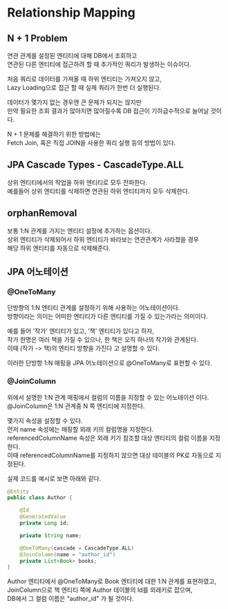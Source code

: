# Relationship Mapping

## N + 1 Problem

연관 관계를 설정된 엔티티에 대해 DB에서 조회하고  
연관된 다른 엔티티에 접근하려 할 때 추가적인 쿼리가 발생하는 이슈이다.

처음 쿼리로 데이터를 가져올 때 하위 엔티티는 가져오지 않고,  
Lazy Loading으로 접근 할 때 실제 쿼리가 한번 더 실행된다.

데이터가 몇가지 없는 경우엔 큰 문제가 되지는 않지만  
만약 필요한 조회 결과가 많아지면 많아질수록 DB 접근이 기하급수적으로 늘어날 것이다.

N + 1 문제를 해결하기 위한 방법에는  
Fetch Join, 혹은 직접 JOIN을 사용한 쿼리 실행 등의 방법이 있다.

## JPA Cascade Types - CascadeType.ALL

상위 엔티티에서의 작업을 하위 엔티티로 모두 전파한다.  
예를들어 상위 엔티티를 삭제하면 연관된 하위 엔티티까지 모두 삭제한다.

## orphanRemoval

보통 1:N 관계를 가지는 엔티티 설정에 추가하는 옵션이다.  
상위 엔티티가 삭제되어서 하위 엔티티가 바라보는 연관관계가 사라졌을 경우  
해당 하위 엔티티를 자동으로 삭제해준다.

## JPA 어노테이션

### @OneToMany

단방향의 1:N 엔티티 관계를 설정하기 위해 사용하는 어노테이션이다.  
방향이라는 의미는 어떠한 엔티티가 다른 엔티티를 가질 수 있는가라는 의미이다.

예를 들어 '작가' 엔티티가 있고, '책' 엔티티가 있다고 하자,  
작가 한명은 여러 책을 가질 수 있으나, 한 책은 오직 하나의 작가와 관계된다.  
이때 (작가 -> 책)의 엔티티 방향을 가진다 고 설명할 수 있다.

이러한 단방향 1:N 매핑을 JPA 어노테이션으로 @OneToMany로 표현할 수 있다.

### @JoinColumn

위에서 설명한 1:N 관계 매핑에서 컬럼의 이름을 지정할 수 있는 어노테이션 이다.  
@JoinColumn은 1:N 관계중 N 쪽 엔티티에 지정한다.

몇가지 속성을 설정할 수 있다.  
먼저 name 속성에는 매핑할 외래 키의 컬럼명을 지정한다.  
referencedColumnName 속성은 외래 키가 참조할 대상 엔티티의 컬럼 이름을 지정한다.  
이때 referencedColumnName를 지정하지 않으면 대상 테이블의 PK로 자동으로 지정된다.

실제 코드를 예시로 보면 아래와 같다.

```java
@Entity
public class Author {

    @Id
    @GeneratedValue
    private Long id;

    private String name;

    @OneToMany(cascade = CascadeType.ALL)
    @JoinColumn(name = "author_id")
    private List<Book> books;
}
```

Author 엔티티에서 @OneToMany로 Book 엔티티에 대한 1:N 관계를 표현하였고,  
JoinColumn으로 책 엔티티 쪽에 Author 테이블의 Id를 외래키로 잡으며,  
DB에서 그 컬럼 이름은 "author_id" 가 될 것이다.

